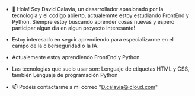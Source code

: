 - 👋 Hola! Soy David Calavia, un desarrollador apasionado por la tecnologia y el codigo abierto, actualemnte estoy estudiando FrontEnd y Python. Siempre estoy buscando aprender cosas nuevas y espero participar algun dia en algun proyecto interesante!

- Estoy interesado en seguir aprendiendo para especializarme en el campo de la ciberseguridad o la IA.

- Actualemente estoy aprendiendo FrontEnd y Python.

- Las tecnologias que suelo usar son:
  Lenguaje de etiquetas HTML y CSS, también Lenguaje de programación Python

- 📫 Podeis contactarme a mi correo "D.calavia@icloud.com"

<!---
DCalavia/DCalavia is a ✨ special ✨ repository because its `README.md` (this file) appears on your GitHub profile.
You can click the Preview link to take a look at your changes.
--->
